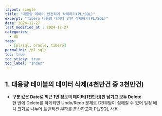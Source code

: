 ```yaml
---
layout: single
title: "대용량 데이터 안전하게 삭제하기(PL/SQL)"
excerpt: "Tibero 대용량 데이터 안전 삭제하기(PL/SQL)"	
date: 2024-12-27
last_modified_at : 2024-12-27
categories: 
  - db
tags:
  - [pl/sql, oracle, tibero]
permalink: /pl_sql/
toc: true
toc_sticky: true
toc_label: "Index"
---
```


## 1.  대용량 테이블의 데이터 삭제(4천만건 중 3천만건) 

* __구분 값은 Date로 최근 1년 정도의 데이터(1천만건)만 남기고 모두 Delete__  
한 번에 Delete를 하게되면 Undo/Redo 문제로 DB부담이 심해질 수 있어
일정 배치 크기로 나누어 트랜잭션 부하를 분산하고자 PL/SQL 사용
